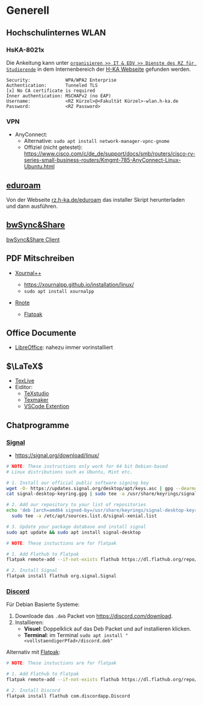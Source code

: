 # Generell

## Hochschulinternes WLAN

### HsKA-8021x

Die Ankeitung kann unter [`organisieren >> IT & EDV >> Dienste des RZ für Studierende`](https://www.h-ka.de/intern/elektro-und-informationstechnik/organisieren-studierende-fakultaet-eit/it-edv-studierende-fakultaet-eit/dienste-des-rz-fuer-studierende) in dem Internenbereich der [H-KA Webseite](www.h-ka.de) gefunden werden.

```
Security:             WPA/WPA2 Enterprise
Authentication:       Tunneled TLS
[x] No CA certificate is required
Inner authentication: MSCHAPv2 (no EAP)
Username:             <RZ Kürzel>@<Fakultät Kürzel>-wlan.h-ka.de
Password:             <RZ Password>
```

### VPN

* AnyConnect:
  * Alternative: `sudo apt install network-manager-vpnc-gnome`
  * Offiziel (nicht getestet): <https://www.cisco.com/c/de_de/support/docs/smb/routers/cisco-rv-series-small-business-routers/Kmgmt-785-AnyConnect-Linux-Ubuntu.html>

## [eduroam](https://eduroam.org/)

Von der Webseite [rz.h-ka.de/eduroam](https://rz.h-ka.de/eduroam) das installer Skript herunterladen und dann ausführen.

## [bwSync&Share](https://bwsyncandshare.kit.edu)
[bwSync&Share Client](https://customerupdates.nextcloud.com/kk1eoZCTo0kI5HpGE3IT/)

## PDF Mitschreiben

* [Xournal++](https://xournalpp.github.io/)
  * <https://xournalpp.github.io/installation/linux/>
  * `sudo apt install xournalpp`

* [Rnote](https://rnote.flxzt.net/)
  * [Flatpak](https://flathub.org/apps/com.github.flxzt.rnote)
  
## Office Documente

* [LibreOffice](https://de.libreoffice.org/): nahezu immer vorinstalliert
  
## $\LaTeX$

* [TexLive](https://www.tug.org/texlive/quickinstall.html)
* Eiditor:
  * [TeXstudio](https://www.texstudio.org/)
  * [Texmaker](https://www.xm1math.net/texmaker/)
  * [VSCode Extention](https://marketplace.visualstudio.com/items?itemName=James-Yu.latex-workshop)

## Chatprogramme

### [Signal](https://signal.org/de/)

* <https://signal.org/download/linux/>

```bash
# NOTE: These instructions only work for 64 bit Debian-based
# Linux distributions such as Ubuntu, Mint etc.

# 1. Install our official public software signing key
wget -O- https://updates.signal.org/desktop/apt/keys.asc | gpg --dearmor > signal-desktop-keyring.gpg
cat signal-desktop-keyring.gpg | sudo tee -a /usr/share/keyrings/signal-desktop-keyring.gpg > /dev/null

# 2. Add our repository to your list of repositories
echo 'deb [arch=amd64 signed-by=/usr/share/keyrings/signal-desktop-keyring.gpg] https://updates.signal.org/desktop/apt xenial main' |\
  sudo tee -a /etc/apt/sources.list.d/signal-xenial.list

# 3. Update your package database and install signal
sudo apt update && sudo apt install signal-desktop
```
```bash
# NOTE: These instuctions are for flatpak

# 1. Add Flathub to Flatpak
flatpak remote-add --if-not-exists flathub https://dl.flathub.org/repo/flathub.flatpakrepo

# 2. Install Signal
flatpak install flathub org.signal.Signal
```

### [Discord](https://discord.com/)
Für Debian Basierte Systeme:
1. Downloade das `.deb` Packet von <https://discord.com/download>.
2. Installieren:
   * **Visuel**: Doppelklick auf das Deb Packet und auf installieren klicken.
   * **Terminal**: im Terminal `sudo apt install "<vollstaendigerPfad>/discord.deb"`

Alternativ mit [Flatpak](https://flatpak.org/):
```bash
# NOTE: These instuctions are for flatpak

# 1. Add Flathub to Flatpak
flatpak remote-add --if-not-exists flathub https://dl.flathub.org/repo/flathub.flatpakrepo

# 2. Install Discord
flatpak install flathub com.discordapp.Discord
```
